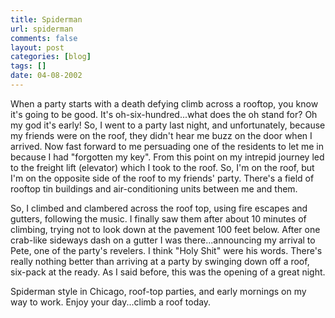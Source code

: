 ```yaml
---
title: Spiderman
url: spiderman
comments: false
layout: post
categories: [blog]
tags: []
date: 04-08-2002
---
```

When a party starts with a death defying climb across a rooftop, you know it's going to be good. It's oh-six-hundred...what does the oh stand for? Oh my god it's early! So, I went to a party last night, and unfortunately, because my friends were on the roof, they didn't hear me buzz on the door when I arrived. Now fast forward to me persuading one of the residents to let me in because I had "forgotten my key". From this point on my intrepid journey led to the freight lift (elevator) which I took to the roof. So, I'm on the roof, but I'm on the opposite side of the roof to my friends' party. There's a field of rooftop tin buildings and air-conditioning units between me and them. 

So, I climbed and clambered across the roof top, using fire escapes and gutters, following the music. I finally saw them after about 10 minutes of climbing, trying not to look down at the pavement 100 feet below. After one crab-like sideways dash on a gutter I was there...announcing my arrival to Pete, one of the party's revelers. I think "Holy Shit" were his words. There's really nothing better than arriving at a party by swinging down off a roof, six-pack at the ready. As I said before, this was the opening of a great night. 

Spiderman style in Chicago, roof-top parties, and early mornings on my way to work. Enjoy your day...climb a roof today.